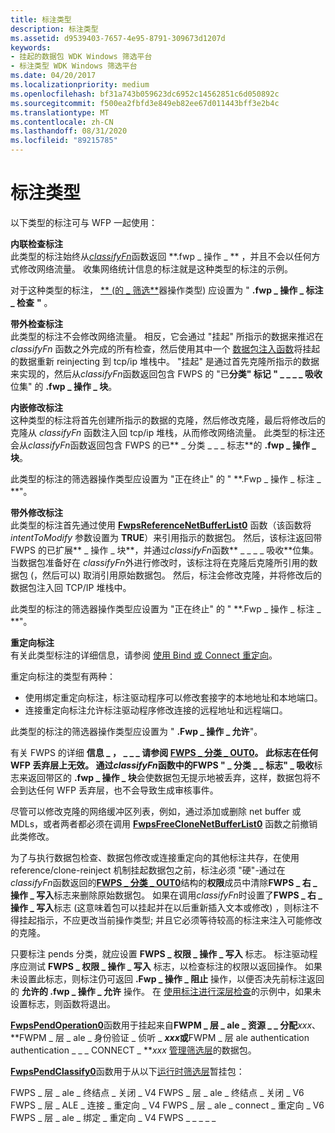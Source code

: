 ```yaml
---
title: 标注类型
description: 标注类型
ms.assetid: d9539403-7657-4e95-8791-309673d1207d
keywords:
- 挂起的数据包 WDK Windows 筛选平台
- 标注类型 WDK Windows 筛选平台
ms.date: 04/20/2017
ms.localizationpriority: medium
ms.openlocfilehash: bf31a743b059623dc6952c14562851c6d050892c
ms.sourcegitcommit: f500ea2fbfd3e849eb82ee67d011443bff3e2b4c
ms.translationtype: MT
ms.contentlocale: zh-CN
ms.lasthandoff: 08/31/2020
ms.locfileid: "89215785"
---
```

# <a name="types-of-callouts"></a>标注类型


以下类型的标注可与 WFP 一起使用：

<a href="" id="inline-inspection-callout-------"></a>**内联检查标注**   
此类型的标注始终从[*classifyFn*](/windows-hardware/drivers/ddi/fwpsk/nc-fwpsk-fwps_callout_classify_fn0)函数返回 **.fwp \_ 操作 \_ ** ，并且不会以任何方式修改网络流量。 收集网络统计信息的标注就是这种类型的标注的示例。

对于这种类型的标注， [** (的 \_ 筛选**](/windows/desktop/api/fwpstypes/ns-fwpstypes-fwps_action0_)器操作类型) 应设置为 " **.fwp \_ 操作 \_ 标注 \_ 检查** **"** 。

<a href="" id="out-of-band-inspection-callout-------"></a>**带外检查标注**   
此类型的标注不会修改网络流量。 相反，它会通过 "挂起" 所指示的数据来推迟在 *classifyFn* 函数之外完成的所有检查，然后使用其中一个 [数据包注入函数](packet-injection-functions.md)将挂起的数据重新 reinjecting 到 tcp/ip 堆栈中。 "挂起" 是通过首先克隆所指示的数据来实现的，然后从*classifyFn*函数返回包含 FWPS 的 "已**分类" 标记 " \_ \_ \_ \_ 吸收**位集" 的 **.fwp \_ 操作 \_ 块**。

<a href="" id="inline-modification-callout-------"></a>**内嵌修改标注**   
这种类型的标注将首先创建所指示的数据的克隆，然后修改克隆，最后将修改后的克隆从 *classifyFn* 函数注入回 tcp/ip 堆栈，从而修改网络流量。 此类型的标注还会从*classifyFn*函数返回包含 FWPS 的已** \_ 分类 \_ \_ \_ 标志**的 **.fwp \_ 操作 \_ 块**。

此类型的标注的筛选器操作类型应设置为 "正在终止" 的 " **.Fwp \_ 操作 \_ 标注 \_ **"。

<a href="" id="out-of-band-modification-callout-------"></a>**带外修改标注**   
此类型的标注首先通过使用 [**FwpsReferenceNetBufferList0**](/windows-hardware/drivers/ddi/fwpsk/nf-fwpsk-fwpsreferencenetbufferlist0) 函数（该函数将 *intentToModify* 参数设置为 **TRUE**）来引用指示的数据包。 然后，该标注返回带 FWPS 的已扩展** \_ 操作 \_ 块**，并通过*classifyFn*函数** \_ \_ \_ \_ 吸收**位集。 当数据包准备好在 *classifyFn*外进行修改时，该标注将在克隆后克隆所引用的数据包 (，然后可以) 取消引用原始数据包。 然后，标注会修改克隆，并将修改后的数据包注入回 TCP/IP 堆栈中。

此类型的标注的筛选器操作类型应设置为 "正在终止" 的 " **.Fwp \_ 操作 \_ 标注 \_ **"。

<a href="" id="redirection-callout"></a>**重定向标注**  
有关此类型标注的详细信息，请参阅 [使用 Bind 或 Connect 重定向](using-bind-or-connect-redirection.md)。

重定向标注的类型有两种：

-   使用绑定重定向标注，标注驱动程序可以修改套接字的本地地址和本地端口。
-   连接重定向标注允许标注驱动程序修改连接的远程地址和远程端口。

此类型的标注的筛选器操作类型应设置为 " **.Fwp \_ 操作 \_ 允许**"。

有关 FWPS 的详细 **信息 \_ ， \_ \_ \_ **请参阅 [**FWPS \_ 分类 \_ OUT0**](/windows/desktop/api/fwpstypes/ns-fwpstypes-fwps_classify_out0_)。 此标志在任何 WFP 丢弃层上无效。 通过*classifyFn*函数中的**FWPS " \_ 分类 \_ \_ 标志" \_ 吸收**标志来返回带区的 **.fwp \_ 操作 \_ 块**会使数据包无提示地被丢弃，这样，数据包将不会到达任何 WFP 丢弃层，也不会导致生成审核事件。

尽管可以修改克隆的网络缓冲区列表，例如，通过添加或删除 net buffer 或 MDLs，或者两者都必须在调用 [**FwpsFreeCloneNetBufferList0**](/windows-hardware/drivers/ddi/fwpsk/nf-fwpsk-fwpsfreeclonenetbufferlist0) 函数之前撤销此类修改。

为了与执行数据包检查、数据包修改或连接重定向的其他标注共存，在使用 reference/clone-reinject 机制挂起数据包之前，标注必须 "硬"-通过在*classifyFn*函数返回的[**FWPS \_ 分类 \_ OUT0**](/windows/desktop/api/fwpstypes/ns-fwpstypes-fwps_classify_out0_)结构的**权限**成员中清除**FWPS \_ 右 \_ 操作 \_ 写入**标志来删除原始数据包。 如果在调用*classifyFn*时设置了**FWPS \_ 右 \_ 操作 \_ 写入**标志 (这意味着包可以挂起并在以后重新插入文本或修改) ，则标注不得挂起指示，不应更改当前操作类型; 并且它必须等待较高的标注来注入可能修改的克隆。

只要标注 pends 分类，就应设置 **FWPS \_ 权限 \_ 操作 \_ 写入** 标志。 标注驱动程序应测试 **FWPS \_ 权限 \_ 操作 \_ 写入** 标志，以检查标注的权限以返回操作。 如果未设置此标志，则标注仍可返回 **.Fwp \_ 操作 \_ 阻止** 操作，以便否决先前标注返回的 **允许的 .fwp \_ 操作 \_ 允许** 操作。 在 [使用标注进行深层检查](using-a-callout-for-deep-inspection.md)的示例中，如果未设置标志，则函数将退出。

[**FwpsPendOperation0**](/windows-hardware/drivers/ddi/fwpsk/nf-fwpsk-fwpspendoperation0)函数用于挂起来自**FWPM \_ 层 \_ ale \_ 资源 \_ \_ 分配**<em>xxx</em>、 **FWPM \_ 层 \_ ale \_ 身份验证 \_ 侦听 \_ **<em>xxx</em>或**FWPM \_ 层 ale authentication authentication \_ \_ \_ CONNECT \_ **<em>xxx</em> [管理筛选层](./management-filtering-layer-identifiers.md)的数据包。

[**FwpsPendClassify0**](/windows-hardware/drivers/ddi/fwpsk/nf-fwpsk-fwpspendclassify0)函数用于从以下[运行时筛选层](./run-time-filtering-layer-identifiers.md)暂挂包：

FWPS \_ 层 \_ ale \_ 终结点 \_ 关闭 \_ V4 FWPS \_ 层 \_ ale \_ 终结点 \_ 关闭 \_ V6 FWPS \_ 层 \_ ALE \_ 连接 \_ 重定向 \_ V4 FWPS \_ 层 \_ ale \_ connect \_ 重定向 \_ V6 FWPS \_ 层 \_ ale \_ 绑定 \_ 重定向 \_ V4 FWPS \_ \_ \_ \_ \_
 

